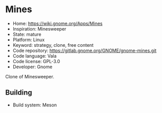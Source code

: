 # Mines

- Home: https://wiki.gnome.org/Apps/Mines
- Inspiration: Minesweeper
- State: mature
- Platform: Linux
- Keyword: strategy, clone, free content
- Code repository: https://gitlab.gnome.org/GNOME/gnome-mines.git
- Code language: Vala
- Code license: GPL-3.0
- Developer: Gnome

Clone of Minesweeper.

## Building

- Build system: Meson
